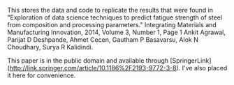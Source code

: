 This stores the data and code to replicate the results that were found in 
"Exploration of data science techniques to predict fatigue strength of steel from composition and processing parameters."
Integrating Materials and Manufacturing Innovation, 2014, Volume 3, Number 1, Page 1
Ankit Agrawal, Parijat D Deshpande, Ahmet Cecen, Gautham P Basavarsu, Alok N Choudhary, Surya R Kalidindi.

This paper is in the public domain and available through [SpringerLink] (http://link.springer.com/article/10.1186%2F2193-9772-3-8). 
I've also placed it here for convenience.

